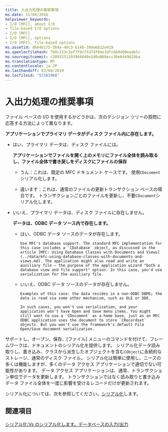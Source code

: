 ```yaml
---
title: 入出力処理の推奨事項
ms.date: 11/04/2016
helpviewer_keywords:
- I/O [MFC], about I/O
- file-based I/O options
- I/O [MFC]
- I/O [MFC], options
- I/O [MFC], file-based options
ms.assetid: d664b175-3b4a-40c3-b14b-39de6b12e419
ms.openlocfilehash: 760c213c3af7f9c75374f04e3dfc6b9499eade5c
ms.sourcegitcommit: c3093251193944840e3d0a068ecc30e6449624ba
ms.translationtype: MT
ms.contentlocale: ja-JP
ms.lasthandoff: 03/04/2019
ms.locfileid: "57261968"
---
```

# <a name="recommendations-for-handling-inputoutput"></a>入出力処理の推奨事項

ファイル ベースの I/O を使用するかどうかは、次のデシジョン ツリーの質問に応答する方法によって異なります。

**アプリケーションでプライマリ データがディスク ファイル内に存在します。**

- はい、プライマリ データは、ディスク ファイルには。

     **アプリケーションでファイルを開く上のメモリにファイル全体を読み取るし、ファイル全体で書き戻しをディスクにファイルの保存**

   - うん：これは、既定の MFC ドキュメント ケースです。 使用`CDocument`シリアル化します。

   - 違います：これは、通常のファイルの更新トランザクション ベースの場合です。 トランザクションごとのファイルを更新し、不要`CDocument`シリアル化します。

- いいえ、プライマリ データは、ディスク ファイルに存在しません。

     **データは、ODBC データ ソース内で存在します。**

   - はい、ODBC データ ソースのデータが存在します。

         Use MFC's database support. The standard MFC implementation for this case includes a `CDatabase` object, as discussed in the article [MFC: Using Database Classes with Documents and Views](../data/mfc-using-database-classes-with-documents-and-views.md). The application might also read and write an auxiliary file — the purpose of the application wizard "both a database view and file support" option. In this case, you'd use serialization for the auxiliary file.

   - いいえ、ODBC データ ソースのデータが存在しません。

         Examples of this case: the data resides in a non-ODBC DBMS; the data is read via some other mechanism, such as OLE or DDE.

         In such cases, you won't use serialization, and your application won't have Open and Save menu items. You might still want to use a `CDocument` as a home base, just as an MFC ODBC application uses the document to store `CRecordset` objects. But you won't use the framework's default File Open/Save document serialization.

サポートし、オープン、保存、[ファイル] メニューのコマンドを付けて、フレームワークは、ドキュメントのシリアル化を提供します。 シリアル化データ読み取りし、書き込み、クラスから派生したオブジェクトを含む`CObject`に永続的なストレージ、通常のディスク ファイル。 シリアル化は簡単に使用し、ニーズの多くは機能しますが、多くのデータ アクセス アプリケーションで適切でない可能性があります。 データ アクセス アプリケーションは、通常、トランザクション単位でデータを更新します。 トランザクションではなく読み取りと書き込みデータ ファイル全体を一度に影響を受けるレコードだけが更新されます。

シリアル化については、次を参照してください。[シリアル化](../mfc/serialization-in-mfc.md)します。

## <a name="see-also"></a>関連項目

[シリアル化:Vs のシリアル化します。データベースの入力/出力](../mfc/serialization-serialization-vs-database-input-output.md)
